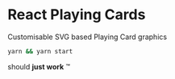 # React Playing Cards

Customisable SVG based Playing Card graphics

```bash
yarn && yarn start
```

should __just work__ &trade;